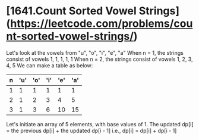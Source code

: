 # [1641.Count Sorted Vowel Strings] (<https://leetcode.com/problems/count-sorted-vowel-strings/>)

Let's look at the vowels from "u", "o", "i", "e", "a"
When n = 1, the strings consist of vowels 1, 1, 1, 1, 1
When n = 2, the strings consist of vowels 1, 2, 3, 4, 5
We can make a table as below:

| n   | 'u' | 'o' | 'i' | 'e' | 'a' |
| --- | --- | --- | --- | --- | --- |
| 1   | 1   | 1   | 1   | 1   | 1   |
| 2   | 1   | 2   | 3   | 4   | 5   |
| 3   | 1   | 3   | 6   | 10  | 15  |

Let's initiate an array of 5 elements, with base values of 1.
The updated dp[i] = the previous dp[i] + the updated dp[i - 1]
i.e., dp[i] = dp[i] + dp[i - 1]
